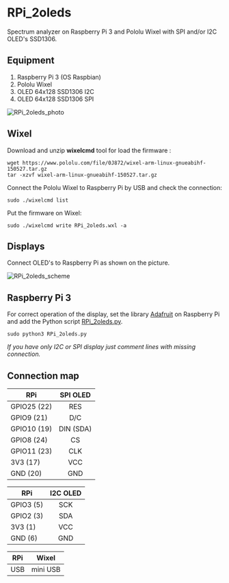# RPi_2oleds

Spectrum analyzer on Raspberry Pi 3 and Pololu Wixel with SPI and/or I2C OLED's SSD1306.

## Equipment

1. Raspberry Pi 3 (OS Raspbian)
2. Pololu Wixel
3. OLED 64x128 SSD1306 I2C
4. OLED 64x128 SSD1306 SPI

![RPi_2oleds_photo](https://github.com/Oestoidea/oled-spectrum-analizer/blob/master/RPi_2oleds/pics/RPi_2oleds.png)

## Wixel

Download and unzip __wixelcmd__ tool for load the firmware :

```
wget https://www.pololu.com/file/0J872/wixel-arm-linux-gnueabihf-150527.tar.gz
tar -xzvf wixel-arm-linux-gnueabihf-150527.tar.gz
```

Сonnect the Pololu Wixel to Raspberry Pi by USB and check the connection:

```
sudo ./wixelcmd list
```

Put the firmware on Wixel:

```
sudo ./wixelcmd write RPi_2oleds.wxl -a
```

## Displays

Connect OLED's to Raspberry Pi as shown on the picture.

![RPi_2oleds_scheme](https://github.com/Oestoidea/oled-spectrum-analizer/blob/master/RPi_2oleds/fritzing-scheme/RPi_2oleds_bb.png)

## Raspberry Pi 3

For correct operation of the display, set the library [Adafruit](https://github.com/adafruit/Adafruit_Python_SSD1306) on Raspberry Pi and add the Python script [RPi_2oleds.py](https://github.com/Oestoidea/oled-spectrum-analizer/blob/master/RPi_2oleds/RPi/RPi_2oleds.py).

```
sudo python3 RPi_2oleds.py
```

_If you have only I2C or SPI display just comment lines with missing connection._

## Connection map

| RPi         | SPI OLED      |
| ----------- |:-------------:|
| GPIO25 (22) | RES           |
| GPIO9 (21)  | D/C           |
| GPIO10 (19) | DIN (SDA)     |
| GPIO8 (24)  | CS            |
| GPIO11 (23) | CLK           |
| 3V3 (17)    | VCC           |
| GND (20)    | GND           |

| RPi       | I2C OLED      |
| --------- |:-------------:|
| GPIO3 (5) | SCK           |
| GPIO2 (3) | SDA           |
| 3V3 (1)   | VCC           |
| GND (6)   | GND           |

| RPi      | Wixel         |
| -------- |:-------------:|
| USB      | mini USB      |
